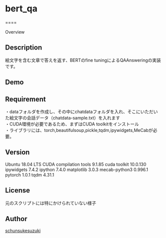 # bert_qa
====

Overview

## Description
絵文字を含む文章で答えを返す、BERTのfine tuningによるQAAnsweringの実装です。

## Demo

## Requirement
・dataフォルダを作成し、その中にchatdataフォルダを入れ、そこにいただいた絵文字の会話データ（chatdata-sample.txt）を入れます</br>
・CUDA環境が必要であるため、まずはCUDA toolkitをインストール</br>
・ライブラリには、torch,beautifulsoup,pickle,tqdm,ipywidgets,MeCabが必要。</br>

## Version
Ubuntu 18.04 LTS
CUDA compilation tools 9.1.85
cuda toolkit 10.0.130
ipywidgets 7.4.2
ipython 7.4.0
matplotlib 3.0.3
mecab-python3 0.996.1
pytorch 1.0.1
tqdm 4.31.1


## License

元のスクリプトには特にかけられていない様子

## Author

[schunsukesuzuki](https://github.com/schunsukesuzuki)
